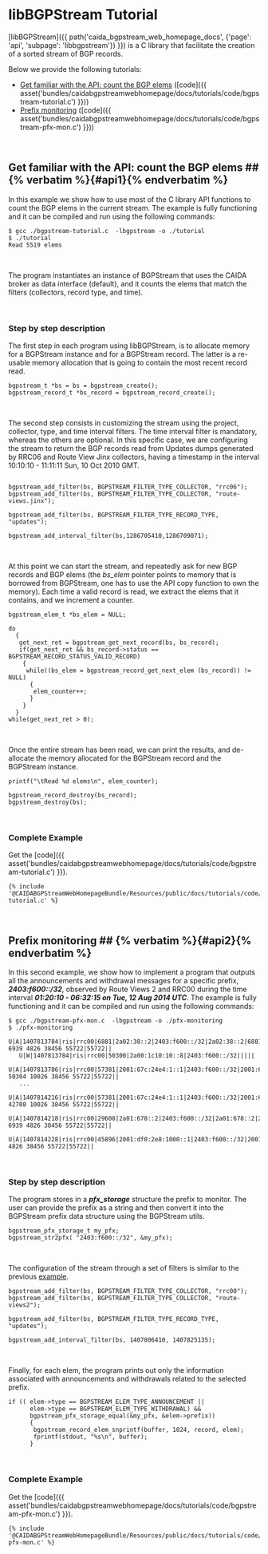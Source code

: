 libBGPStream Tutorial
=====================

[libBGPStream]({{ path('caida_bgpstream_web_homepage_docs', {'page': 'api', 'subpage': 'libbgpstream'}) }})
is a C library that facilitate the creation of a sorted
stream of BGP records.

Below we provide the following tutorials:

* [Get familiar with the API: count the BGP elems](#api1) ([code]({{ asset('bundles/caidabgpstreamwebhomepage/docs/tutorials/code/bgpstream-tutorial.c') }}))
* [Prefix monitoring](#api2) ([code]({{ asset('bundles/caidabgpstreamwebhomepage/docs/tutorials/code/bgpstream-pfx-mon.c') }}))

<br>

## Get familiar with the API: count the BGP elems ##   {% verbatim %}{#api1}{% endverbatim %}

In this example we show how to use most of the C library API functions
to count the BGP elems in the current stream.
The example is fully functioning and it can be compiled
and run using the following commands:

~~~ 
$ gcc ./bgpstream-tutorial.c  -lbgpstream -o ./tutorial
$ ./tutorial
Read 5519 elems
~~~

<br>

The program instantiates an instance of BGPStream that uses the CAIDA
broker as data interface (default), and it counts the elems that match
the filters (collectors, record type, and time).

<br>

### Step by step description

The first step in each program using libBGPStream, is to allocate
memory for a BGPStream instance and for a BGPStream record. The latter
is a re-usable memory allocation that is going to contain the most
recent record read. 

~~~ .language-c
bgpstream_t *bs = bs = bgpstream_create();
bgpstream_record_t *bs_record = bgpstream_record_create();
~~~

<br>

The second step consists in customizing the stream using the project,
collector, type, and time interval filters. The time interval filter
is mandatory, whereas the others are optional. In this specific case,
we are configuring the stream to return the BGP records read from
Updates dumps generated by RRC06 and Route View Jinx collectors,
having a timestamp in the interval 10:10:10 - 11:11:11 Sun, 10 Oct
2010 GMT.


~~~ .language-c

bgpstream_add_filter(bs, BGPSTREAM_FILTER_TYPE_COLLECTOR, "rrc06");
bgpstream_add_filter(bs, BGPSTREAM_FILTER_TYPE_COLLECTOR, "route-views.jinx");

bgpstream_add_filter(bs, BGPSTREAM_FILTER_TYPE_RECORD_TYPE, "updates");

bgpstream_add_interval_filter(bs,1286705410,1286709071);
~~~

<br>

At this point we can start the stream, and repeatedly ask for new
BGP records and BGP elems (the *bs_elem* pointer points to memory that is borrowed
from BGPStream, one has to use the API copy function to own the
memory). Each time a valid record is read, we extract the
elems that it contains, and we increment a counter.


~~~ .language-c
bgpstream_elem_t *bs_elem = NULL;

do
  {  
   get_next_ret = bgpstream_get_next_record(bs, bs_record);
   if(get_next_ret && bs_record->status == BGPSTREAM_RECORD_STATUS_VALID_RECORD)
    {
     while((bs_elem = bgpstream_record_get_next_elem (bs_record)) != NULL)
      {
       elem_counter++;
      }
    }
  }
while(get_next_ret > 0);
~~~

<br>

Once the entire stream has been read, we can print the results, and de-allocate the memory
allocated for the BGPStream record and the BGPStream instance.

~~~ .language-c
printf("\tRead %d elems\n", elem_counter);

bgpstream_record_destroy(bs_record);
bgpstream_destroy(bs);
~~~

<br>

### Complete Example

Get the [code]({{
asset('bundles/caidabgpstreamwebhomepage/docs/tutorials/code/bgpstream-tutorial.c')
}}).

~~~ .language-c
{% include '@CAIDABGPStreamWebHomepageBundle/Resources/public/docs/tutorials/code/bgpstream-tutorial.c' %}
~~~

<br>

## Prefix monitoring ##  {% verbatim %}{#api2}{% endverbatim %}

In this second example, we show how to implement a program that
outputs all the announcements and withdrawal messages for a specific
prefix, ___2403:f600::/32___,  observed by Route Views 2 and RRC00 
during the time interval ___01:20:10 - 06:32:15 on Tue, 12 Aug 2014 UTC___.
The example is fully functioning and it can be compiled
and run using the following commands:

~~~
$ gcc ./bgpstream-pfx-mon.c  -lbgpstream -o ./pfx-monitoring
$ ./pfx-monitoring
   U|A|1407813784|ris|rrc00|6881|2a02:38::2|2403:f600::/32|2a02:38::2|6881 6939 4826 38456 55722|55722||
   U|W|1407813784|ris|rrc00|50300|2a00:1c10:10::8|2403:f600::/32|||||
   U|A|1407813786|ris|rrc00|57381|2001:67c:24e4:1::1|2403:f600::/32|2001:67c:24e4:1::1|57381 50304 10026 38456 55722|55722||
   ...
   U|A|1407814216|ris|rrc00|57381|2001:67c:24e4:1::1|2403:f600::/32|2001:67c:24e4:1::1|57381 42708 10026 38456 55722|55722||
   U|A|1407814218|ris|rrc00|29608|2a01:678::2|2403:f600::/32|2a01:678::2|29608 6939 4826 38456 55722|55722||
   U|A|1407814228|ris|rrc00|45896|2001:df0:2e8:1000::1|2403:f600::/32|2001:df0:2e8:1000::1|45896 4826 38456 55722|55722||
~~~
  
<br>

### Step by step description


The program stores in a ___pfx_storage___ structure the prefix to
monitor. The user can provide the prefix as a string and then convert
it into the BGPStream prefix data structure using the BGPStream utils.

~~~ .language-c
bgpstream_pfx_storage_t my_pfx;
bgpstream_str2pfx( "2403:f600::/32", &my_pfx);
~~~

<br>

The configuration of the stream through a set of filters is similar to
the previous [example](#api1).


~~~ .language-c
bgpstream_add_filter(bs, BGPSTREAM_FILTER_TYPE_COLLECTOR, "rrc00");
bgpstream_add_filter(bs, BGPSTREAM_FILTER_TYPE_COLLECTOR, "route-views2");
  
bgpstream_add_filter(bs, BGPSTREAM_FILTER_TYPE_RECORD_TYPE, "updates");

bgpstream_add_interval_filter(bs, 1407806410, 1407825135);
~~~

<br>

Finally, for each elem, the program prints out only the information
associated with announcements and withdrawals related to the selected
prefix. 

~~~ .language-c
if (( elem->type == BGPSTREAM_ELEM_TYPE_ANNOUNCEMENT ||
      elem->type == BGPSTREAM_ELEM_TYPE_WITHDRAWAL) &&
      bgpstream_pfx_storage_equal(&my_pfx, &elem->prefix))
      { 
       bgpstream_record_elem_snprintf(buffer, 1024, record, elem);
       fprintf(stdout, "%s\n", buffer);
      }
~~~

<br>

### Complete Example

Get the [code]({{
asset('bundles/caidabgpstreamwebhomepage/docs/tutorials/code/bgpstream-pfx-mon.c')
}}).

~~~ .language-c
{% include '@CAIDABGPStreamWebHomepageBundle/Resources/public/docs/tutorials/code/bgpstream-pfx-mon.c' %}
~~~



